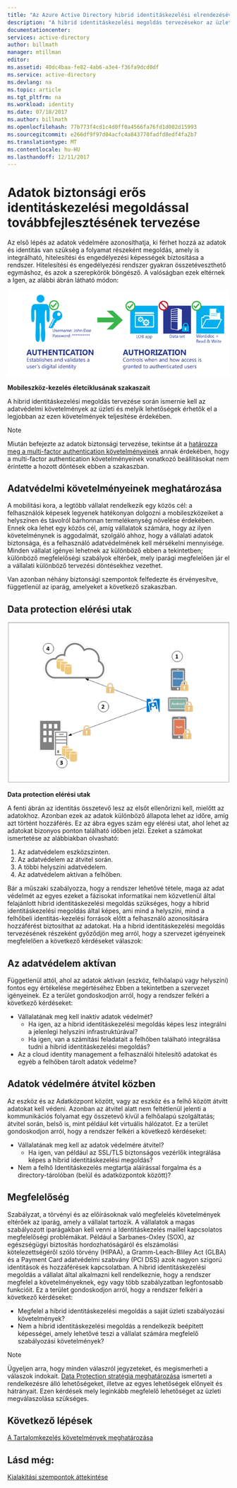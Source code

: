 ```yaml
---
title: "Az Azure Active Directory hibrid identitáskezelési elrendezésével kapcsolatos szempontok - adatvédelmi követelményeinek meghatározása |} Microsoft Docs"
description: "A hibrid identitáskezelési megoldás tervezésekor az üzleti és melyik lehetőségek érhetők el a legjobban az ezen követelmények teljesítése érdekében az adatok védelmi követelményeinek azonosítása."
documentationcenter: 
services: active-directory
author: billmath
manager: mtillman
editor: 
ms.assetid: 40dc4baa-fe82-4ab6-a3e4-f36fa9dcd0df
ms.service: active-directory
ms.devlang: na
ms.topic: article
ms.tgt_pltfrm: na
ms.workload: identity
ms.date: 07/18/2017
ms.author: billmath
ms.openlocfilehash: 77b773f4cd1c4d0ff0a4566fa76fd1d002d15993
ms.sourcegitcommit: e266df9f97d04acfc4a843770fadfd8edf4fa2b7
ms.translationtype: MT
ms.contentlocale: hu-HU
ms.lasthandoff: 12/11/2017
---
```

# <a name="plan-for-enhancing-data-security-through-strong-identity-solution"></a>Adatok biztonsági erős identitáskezelési megoldással továbbfejlesztésének tervezése
Az első lépés az adatok védelmére azonosíthatja, ki férhet hozzá az adatok és identitás van szükség a folyamat részeként megoldás, amely is integrálható, hitelesítési és engedélyezési képességek biztosítása a rendszer. Hitelesítési és engedélyezési rendszer gyakran összetéveszthető egymáshoz, és azok a szerepkörök böngésző. A valóságban ezek eltérnek a Igen, az alábbi ábrán látható módon:

![](./media/hybrid-id-design-considerations/mobile-devicemgt-lifecycle.png)

**Mobileszköz-kezelés életciklusának szakaszait**

A hibrid identitáskezelési megoldás tervezése során ismernie kell az adatvédelmi követelmények az üzleti és melyik lehetőségek érhetők el a legjobban az ezen követelmények teljesítése érdekében.

> [!NOTE]
> Miután befejezte az adatok biztonsági tervezése, tekintse át a [határozza meg a multi-factor authentication követelményeinek](active-directory-hybrid-identity-design-considerations-multifactor-auth-requirements.md) annak érdekében, hogy a multi-factor authentication követelményeinek vonatkozó beállításokat nem érintette a hozott döntések ebben a szakaszban.
> 
> 

## <a name="determine-data-protection-requirements"></a>Adatvédelmi követelményeinek meghatározása
A mobilitási kora, a legtöbb vállalat rendelkezik egy közös cél: a felhasználók képesek legyenek hatékonyan dolgozni a mobileszközeiket a helyszínen és távolról bárhonnan termelékenység növelése érdekében. Ennek oka lehet egy közös cél, amíg vállalatok számára, hogy az ilyen követelménynek is aggodalmát, szolgáló ahhoz, hogy a vállalati adatok biztonsága, és a felhasználó adatvédelmének kell mérsékelni mennyisége. Minden vállalat igényei lehetnek az különböző ebben a tekintetben; különböző megfelelőségi szabályok eltérőek, mely iparági megfelelően jár el a vállalati különböző tervezési döntésekhez vezethet. 

Van azonban néhány biztonsági szempontok felfedezte és érvényesítve, függetlenül az iparág, amelyeket a következő szakaszban.

## <a name="data-protection-paths"></a>Data protection elérési utak
![](./media/hybrid-id-design-considerations/data-protection-paths.png)

**Data protection elérési utak**

A fenti ábrán az identitás összetevő lesz az elsőt ellenőrizni kell, mielőtt az adatokhoz. Azonban ezek az adatok különböző állapota lehet az időre, amíg azt történt hozzáférés. Ez az ábra egyes szám egy elérési utat, ahol lehet az adatokat bizonyos ponton található időben jelzi. Ezeket a számokat ismertetése az alábbiakban olvasható:

1. Az adatvédelem eszközszinten.
2. Az adatvédelem az átvitel során.
3. A többi helyszíni adatvédelem.
4. Az adatvédelem aktívan a felhőben.

Bár a műszaki szabályozza, hogy a rendszer lehetővé tétele, maga az adat védelmét az egyes ezeket a fázisokat informatikai nem közvetlenül által felajánlott hibrid identitáskezelési megoldás szükséges, hogy a hibrid identitáskezelési megoldás által képes, ami mind a helyszíni, mind a felhőbeli identitás-kezelési források előtt a felhasználó azonosítására hozzáférést biztosíthat az adatokat. Ha a hibrid identitáskezelési megoldás tervezésének részeként győződjön meg arról, hogy a szervezet igényeinek megfelelően a következő kérdéseket válaszok:

## <a name="data-protection-at-rest"></a>Az adatvédelem aktívan
Függetlenül attól, ahol az adatok aktívan (eszköz, felhőalapú vagy helyszíni) fontos egy értékelése megértéséhez Ebben a tekintetben a szervezet igényeinek. Ez a terület gondoskodjon arról, hogy a rendszer felkéri a következő kérdéseket:

* Vállalatának meg kell inaktív adatok védelmét?
  * Ha igen, az a hibrid identitáskezelési megoldás képes lesz integrálni a jelenlegi helyszíni infrastruktúrával?
  * Ha igen, van a számítási feladatait a felhőben található integrálása tudni a hibrid identitáskezelési megoldás?
* Az a cloud identity management a felhasználói hitelesítő adatokat és egyéb a felhőben tárolt adatok védelme?

## <a name="data-protection-in-transit"></a>Adatok védelmére átvitel közben
Az eszköz és az Adatközpont között, vagy az eszköz és a felhő között átvitt adatokat kell védeni. Azonban az átvitel alatt nem feltétlenül jelenti a kommunikációs folyamat egy összetevő kívül a felhőalapú szolgáltatás; átvitel során, belső is, mint például két virtuális hálózatot. Ez a terület gondoskodjon arról, hogy a rendszer felkéri a következő kérdéseket:

* Vállalatának meg kell az adatok védelmére átvitel?
  * Ha igen, van például az SSL/TLS biztonságos vezérlők integrálása képes a hibrid identitáskezelési megoldás?
* Nem a felhő Identitáskezelés megtartja aláírással forgalma és a directory-tárolóban (belül és adatközpontok között)?

## <a name="compliance"></a>Megfelelőség
Szabályzat, a törvényi és az előírásoknak való megfelelés követelmények eltérőek az iparág, amely a vállalat tartozik. A vállalatok a magas szabályozott iparágakban kell venni a Identitáskezelés maillel kapcsolatos megfelelőségi problémákat. Például a Sarbanes-Oxley (SOX), az egészségügyi biztosítás hordozhatóságáról és elszámolási kötelezettségéről szóló törvény (HIPAA), a Gramm-Leach-Bliley Act (GLBA) és a Payment Card adatvédelmi szabvány (PCI DSS) azok nagyon szigorú identitások és hozzáférések kapcsolatban. A hibrid identitáskezelési megoldás a vállalat által alkalmazni kell rendelkeznie, hogy a rendszer megfelel a követelményeknek, egy vagy több szabályzatban legfontosabb funkcióit. Ez a terület gondoskodjon arról, hogy a rendszer felkéri a következő kérdéseket:

* Megfelel a hibrid identitáskezelési megoldás a saját üzleti szabályozási követelmények?
* Nem a hibrid identitáskezelési megoldás a rendelkezik beépített képességei, amely lehetővé teszi a vállalat számára megfelelő szabályozási követelmények? 

> [!NOTE]
> Ügyeljen arra, hogy minden válaszról jegyzeteket, és megismerheti a válaszok indokait. [Data Protection stratégia meghatározása](active-directory-hybrid-identity-design-considerations-data-protection-strategy.md) ismerteti a rendelkezésre álló lehetőségeket, illetve az egyes lehetőségek előnyeit és hátrányait.  Ezen kérdések mely leginkább megfelelő lehetőséget az üzleti megválaszolása szükséges.
> 
> 

## <a name="next-steps"></a>Következő lépések
 [A Tartalomkezelés követelmények meghatározása](active-directory-hybrid-identity-design-considerations-contentmgt-requirements.md)

## <a name="see-also"></a>Lásd még:
[Kialakítási szempontok áttekintése](active-directory-hybrid-identity-design-considerations-overview.md)

